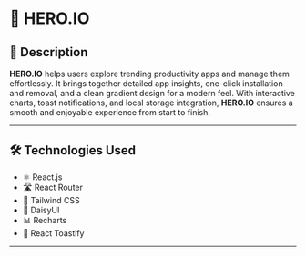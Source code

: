 # 🚀 HERO.IO

## 📝 Description

**HERO.IO** helps users explore trending productivity apps and manage them effortlessly.
It brings together detailed app insights, one-click installation and removal, and a clean gradient design for a modern feel.
With interactive charts, toast notifications, and local storage integration, **HERO.IO** ensures a smooth and enjoyable experience from start to finish.

---

## 🛠 **Technologies Used**
- ⚛️ React.js
- 🛣️ React Router
- 🎨 Tailwind CSS
- 🌸 DaisyUI 
- 📊 Recharts
- 🔔 React Toastify

---
